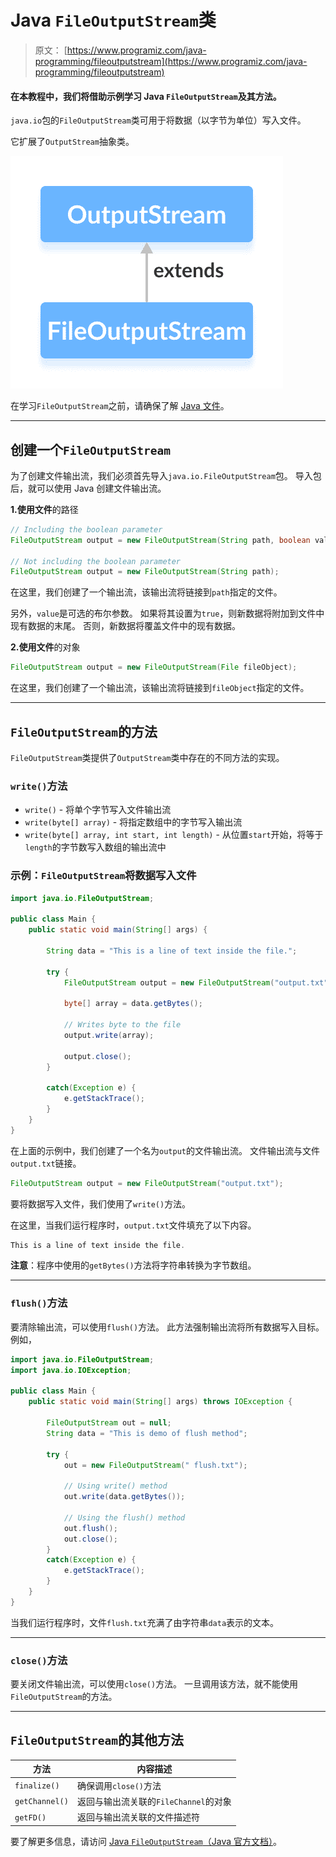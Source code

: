 # Java `FileOutputStream`类

> 原文： [https://www.programiz.com/java-programming/fileoutputstream](https://www.programiz.com/java-programming/fileoutputstream)

#### 在本教程中，我们将借助示例学习 Java `FileOutputStream`及其方法。

`java.io`包的`FileOutputStream`类可用于将数据（以字节为单位）写入文件。

它扩展了`OutputStream`抽象类。

![The FileOutputStream class is the subclass of the Java OutputStream.](img/f085570bee48973677d62b64d71ef650.png "Java FileOutputStream Class")

在学习`FileOutputStream`之前，请确保了解 [Java 文件](/java-programming/file "Java Files")。

* * *

## 创建一个`FileOutputStream`

为了创建文件输出流，我们必须首先导入`java.io.FileOutputStream`包。 导入包后，就可以使用 Java 创建文件输出流。

**1.使用文件**的路径

```java
// Including the boolean parameter
FileOutputStream output = new FileOutputStream(String path, boolean value);

// Not including the boolean parameter
FileOutputStream output = new FileOutputStream(String path); 
```

在这里，我们创建了一个输出流，该输出流将链接到`path`指定的文件。

另外，`value`是可选的布尔参数。 如果将其设置为`true`，则新数据将附加到文件中现有数据的末尾。 否则，新数据将覆盖文件中的现有数据。

**2.使用文件**的对象

```java
FileOutputStream output = new FileOutputStream(File fileObject); 
```

在这里，我们创建了一个输出流，该输出流将链接到`fileObject`指定的文件。

* * *

## `FileOutputStream`的方法

`FileOutputStream`类提供了`OutputStream`类中存在的不同方法的实现。

### `write()`方法

*   `write()` - 将单个字节写入文件输出流
*   `write(byte[] array)` - 将指定数组中的字节写入输出流
*   `write(byte[] array, int start, int length)` - 从位置`start`开始，将等于`length`的字节数写入数组的输出流中

### 示例：`FileOutputStream`将数据写入文件

```java
import java.io.FileOutputStream;

public class Main {
    public static void main(String[] args) {

        String data = "This is a line of text inside the file.";

        try {
            FileOutputStream output = new FileOutputStream("output.txt");

            byte[] array = data.getBytes();

            // Writes byte to the file
            output.write(array);

            output.close();
        }

        catch(Exception e) {
            e.getStackTrace();
        }
    }
} 
```

在上面的示例中，我们创建了一个名为`output`的文件输出流。 文件输出流与文件`output.txt`链接。

```java
FileOutputStream output = new FileOutputStream("output.txt"); 
```

要将数据写入文件，我们使用了`write()`方法。

在这里，当我们运行程序时，`output.txt`文件填充了以下内容。

```java
This is a line of text inside the file. 
```

**注意**：程序中使用的`getBytes()`方法将字符串转换为字节数组。

* * *

### `flush()`方法

要清除输出流，可以使用`flush()`方法。 此方法强制输出流将所有数据写入目标。 例如，

```java
import java.io.FileOutputStream;
import java.io.IOException;

public class Main {
    public static void main(String[] args) throws IOException {

        FileOutputStream out = null;
        String data = "This is demo of flush method";

        try {
            out = new FileOutputStream(" flush.txt");

            // Using write() method
            out.write(data.getBytes());

            // Using the flush() method
            out.flush();
            out.close();
        }
        catch(Exception e) {
            e.getStackTrace();
        }
    }
} 
```

当我们运行程序时，文件`flush.txt`充满了由字符串`data`表示的文本。

* * *

### `close()`方法

要关闭文件输出流，可以使用`close()`方法。 一旦调用该方法，就不能使用`FileOutputStream`的方法。

* * *

## `FileOutputStream`的其他方法

| 方法 | 内容描述 |
| --- | --- |
| `finalize()` | 确保调用`close()`方法 |
| `getChannel()` | 返回与输出流关联的`FileChannel`的对象 |
| `getFD()` | 返回与输出流关联的文件描述符 |

要了解更多信息，请访问 [Java `FileOutputStream`（Java 官方文档）](https://docs.oracle.com/javase/7/docs/api/java/io/FileOutputStream.html#write(int) "Java FileOutputStream (official Java documentation)")。